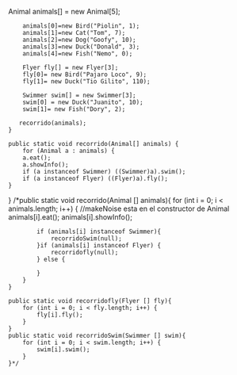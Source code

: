 Animal animals[] = new Animal[5];
        
        animals[0]=new Bird("Piolin", 1);
        animals[1]=new Cat("Tom", 7);
        animals[2]=new Dog("Goofy", 10);
        animals[3]=new Duck("Donald", 3);
        animals[4]=new Fish("Nemo", 0);

        Flyer fly[] = new Flyer[3];
        fly[0]= new Bird("Pajaro Loco", 9);
        fly[1]= new Duck("Tio Gilito", 110);

        Swimmer swim[] = new Swimmer[3];
        swim[0] = new Duck("Juanito", 10);
        swim[1]= new Fish("Dory", 2);

       recorrido(animals);
    }

    public static void recorrido(Animal[] animals) {
        for (Animal a : animals) {
        a.eat();
        a.showInfo();
        if (a instanceof Swimmer) ((Swimmer)a).swim();
        if (a instanceof Flyer) ((Flyer)a).fly();
    }
}
    /*public static void recorrido(Animal [] animals){
        for (int i = 0; i < animals.length; i++) {
            //makeNoise esta en el constructor de Animal
            animals[i].eat();
            animals[i].showInfo();   
            
            if (animals[i] instanceof Swimmer){
                recorridoSwim(null);
            }if (animals[i] instanceof Flyer) {
                recorridofly(null);
            } else {
                
            }
        }
    }

    public static void recorridofly(Flyer [] fly){
        for (int i = 0; i < fly.length; i++) {
            fly[i].fly();   
        }
    }
    public static void recorridoSwim(Swimmer [] swim){
        for (int i = 0; i < swim.length; i++) {
            swim[i].swim(); 
        }
    }*/